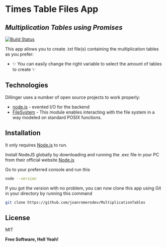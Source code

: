 # Times Table Files App

## _Multiplication Tables using Promises_

[![Build Status](https://travis-ci.org/joemccann/dillinger.svg?branch=master)](https://github.com/joanromerodev/MultiplicationTables)

This app allows you to create .txt file(s) containing the multiplication tables as you prefer:

- ✨ You can easily change the right variable to select the amount of tables to create ✨

## Technologies

Dillinger uses a number of open source projects to work properly:

- [node.js](https://nodejs.org/en) - evented I/O for the backend
- [FileSystem](https://nodejs.org/dist/latest-v18.x/docs/api/fs.html) - This module enables interacting with the file system in a way modeled on standard POSIX functions.

## Installation

It only requires [Node.js](https://nodejs.org/) to run.

Install NodeJS globally by downloading and running the .exc file in your PC from their official website [Node.js](https://nodejs.org/en)

Go to your preferred console and run this

```sh
node --version
```

If you got the version with no problem, you can now clone this app using Git in your directory by running this command

```sh
git clone https://github.com/joanromerodev/MultiplicationTables
```

## License

MIT

**Free Software, Hell Yeah!**
